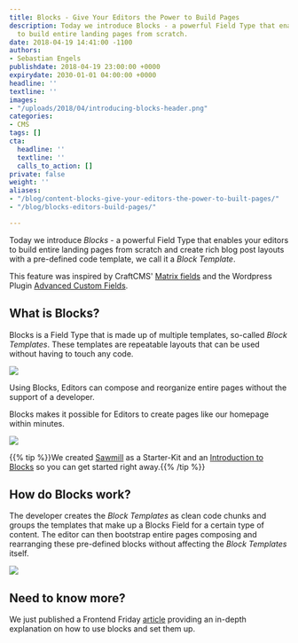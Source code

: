 ```yaml
---
title: Blocks - Give Your Editors the Power to Build Pages
description: Today we introduce Blocks - a powerful Field Type that enables your editors
  to build entire landing pages from scratch.
date: 2018-04-19 14:41:00 -1100
authors:
- Sebastian Engels
publishdate: 2018-04-19 23:00:00 +0000
expirydate: 2030-01-01 04:00:00 +0000
headline: ''
textline: ''
images:
- "/uploads/2018/04/introducing-blocks-header.png"
categories:
- CMS
tags: []
cta:
  headline: ''
  textline: ''
  calls_to_action: []
private: false
weight: ''
aliases:
- "/blog/content-blocks-give-your-editors-the-power-to-built-pages/"
- "/blog/blocks-editors-build-pages/"

---
```

Today we introduce _Blocks_ - a powerful Field Type that enables your editors to build entire landing pages from scratch and create rich blog post layouts with a pre-defined code template, we call it a _Block Template_.

This feature was inspired by CraftCMS' [Matrix fields](https://craftcms.com/features/matrix) and the Wordpress Plugin [Advanced Custom Fields](https://www.advancedcustomfields.com/).

## What is Blocks?

Blocks is a Field Type that is made up of multiple templates, so-called _Block Templates_. These templates are repeatable layouts that can be used without having to touch any code.

![](/uploads/2018/04/block-compose.gif)

Using Blocks, Editors can compose and reorganize entire pages without the support of a developer.

Blocks makes it possible for Editors to create pages like our homepage within minutes.

![](/uploads/2018/04/ui-scroll-blocks.gif)

{{% tip %}}We created [Sawmill](https://github.com/dwalkr/sawmill) as a Starter-Kit and an [Introduction to Blocks](/blog/sawmill-layout-composer-for-hugo-and-forestry/) so you can get started right away.{{% /tip %}}

## How do Blocks work?

The developer creates the _Block Templates_ as clean code chunks and groups the templates that make up a Blocks Field for a certain type of content. The editor can then bootstrap entire pages composing and rearranging these pre-defined blocks without affecting the _Block Templates_ itself.

![](/uploads/2018/04/code-moving-reduced.gif)

## Need to know more?

We just published a Frontend Friday [article](/blog/sawmill-layout-composer-for-hugo-and-forestry/) providing an in-depth explanation on how to use blocks and set them up.

<!--Also make sure to check out our [docs]() on this topic.-->
